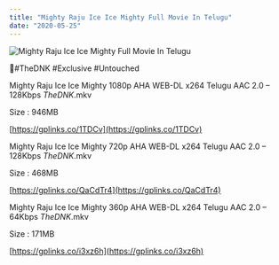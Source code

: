 ```yaml
---
title: "Mighty Raju Ice Ice Mighty Full Movie In Telugu"
date: "2020-05-25"
---
```


![Mighty Raju Ice Ice Mighty Full Movie In Telugu](https://snagfilms-a.akamaihd.net/38c1e2aa-64c1-41c3-8b5e-674247d490c8/images/2020/05/21/1590089633051_2watchiceicemightyonline1920x1080_16x9Images.jpg "Mighty Raju Ice Ice Mighty Full Movie In Telugu")

🌟#TheDNK #Exclusive #Untouched

Mighty Raju Ice Ice Mighty 1080p AHA WEB-DL x264 Telugu AAC 2.0 – 128Kbps _TheDNK_.mkv

Size : 946MB

[https://gplinks.co/1TDCv](https://gplinks.co/1TDCv)

Mighty Raju Ice Ice Mighty 720p AHA WEB-DL x264 Telugu AAC 2.0 – 128Kbps _TheDNK_.mkv

Size : 468MB

[https://gplinks.co/QaCdTr4](https://gplinks.co/QaCdTr4)

Mighty Raju Ice Ice Mighty 360p AHA WEB-DL x264 Telugu AAC 2.0 – 64Kbps _TheDNK_.mkv

Size : 171MB

[https://gplinks.co/i3xz6h](https://gplinks.co/i3xz6h)
